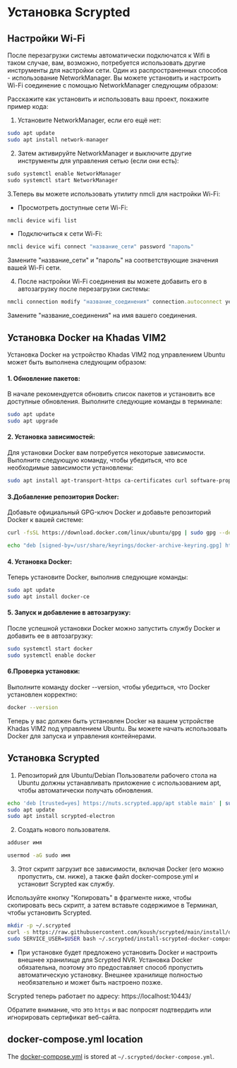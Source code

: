 # Установка Scrypted

## Настройки Wi-Fi 
После перезагрузки системы автоматически подключатся к Wifi в таком случае, вам, возможно, потребуется использовать другие инструменты для настройки сети. Один из распространенных способов - использование NetworkManager. Вы можете установить и настроить Wi-Fi соединение с помощью NetworkManager следующим образом:

Расскажите как установить и использовать ваш проект, покажите пример кода:

1. Установите NetworkManager, если его ещё нет:
```sh
sudo apt update
sudo apt install network-manager
```

2. Затем активируйте NetworkManager и выключите другие инструменты для управления сетью (если они есть):
```typescript
sudo systemctl enable NetworkManager
sudo systemctl start NetworkManager
```

3.Теперь вы можете использовать утилиту nmcli для настройки Wi-Fi:
- Просмотреть доступные сети Wi-Fi:
```typescript
nmcli device wifi list
```
- Подключиться к сети Wi-Fi:
```typescript
nmcli device wifi connect "название_сети" password "пароль"
```
Замените "название_сети" и "пароль" на соответствующие значения вашей Wi-Fi сети.

4. После настройки Wi-Fi соединения вы можете добавить его в автозагрузку после перезагрузки системы:
```typescript
nmcli connection modify "название_соединения" connection.autoconnect yes
```
Замените "название_соединения" на имя вашего соединения.

## Установка Docker на Khadas VIM2
Установка Docker на устройство Khadas VIM2 под управлением Ubuntu может быть выполнена следующим образом:

#### 1. Обновление пакетов:
В начале рекомендуется обновить список пакетов и установить все доступные обновления. Выполните следующие команды в терминале:
```sh
sudo apt update
sudo apt upgrade
```


#### 2. Установка зависимостей:
Для установки Docker вам потребуется некоторые зависимости. Выполните следующую команду, чтобы убедиться, что все необходимые зависимости установлены:
```sh
sudo apt install apt-transport-https ca-certificates curl software-properties-common
```

#### 3.Добавление репозитория Docker:
Добавьте официальный GPG-ключ Docker и добавьте репозиторий Docker к вашей системе:
```sh
curl -fsSL https://download.docker.com/linux/ubuntu/gpg | sudo gpg --dearmor -o /usr/share/keyrings/docker-archive-keyring.gpg

echo "deb [signed-by=/usr/share/keyrings/docker-archive-keyring.gpg] https://download.docker.com/linux/ubuntu $(lsb_release -cs) stable" | sudo tee /etc/apt/sources.list.d/docker.list > /dev/null
```

#### 4. Установка Docker:
Теперь установите Docker, выполнив следующие команды:
```sh
sudo apt update
sudo apt install docker-ce
```

#### 5. Запуск и добавление в автозагрузку:
После успешной установки Docker можно запустить службу Docker и добавить ее в автозагрузку:
```sh
sudo systemctl start docker
sudo systemctl enable docker
```

#### 6.Проверка установки:
Выполните команду docker --version, чтобы убедиться, что Docker установлен корректно:
```sh
docker --version
```
Теперь у вас должен быть установлен Docker на вашем устройстве Khadas VIM2 под управлением Ubuntu. Вы можете начать использовать Docker для запуска и управления контейнерами.


## Установка Scrypted
1. Репозиторий для Ubuntu/Debian
Пользователи рабочего стола на Ubuntu должны устанавливать приложение с использованием apt, чтобы автоматически получать обновления.
```sh
echo 'deb [trusted=yes] https://nuts.scrypted.app/apt stable main' | sudo tee /etc/apt/sources.list.d/scrypted.list
sudo apt update
sudo apt install scrypted-electron
```

2. Создать нового пользователя.
```sh
adduser имя
```
```sh
usermod -aG sudo имя
```

3. Этот скрипт загрузит все зависимости, включая Docker (его можно пропустить, см. ниже), а также файл docker-compose.yml и установит Scrypted как службу.

Используйте кнопку "Копировать" в фрагменте ниже, чтобы скопировать весь скрипт, а затем вставьте содержимое в Терминал, чтобы установить Scrypted.
```sh
mkdir -p ~/.scrypted
curl -s https://raw.githubusercontent.com/koush/scrypted/main/install/docker/install-scrypted-docker-compose.sh > ~/.scrypted/install-scrypted-docker-compose.sh 
sudo SERVICE_USER=$USER bash ~/.scrypted/install-scrypted-docker-compose.sh
```
- При установке будет предложено установить Docker и настроить внешнее хранилище для Scrypted NVR. Установка Docker обязательна, поэтому это предоставляет способ пропустить автоматическую установку. Внешнее хранилище полностью необязательно и может быть настроено позже.

Scrypted теперь работает по адресу: https://localhost:10443/

Обратите внимание, что это `https` и вас попросят подтвердить или игнорировать сертификат веб-сайта.

## docker-compose.yml location

The [docker-compose.yml](https://github.com/koush/scrypted/blob/main/install/docker/docker-compose.yml) is stored at `~/.scrypted/docker-compose.yml`.
